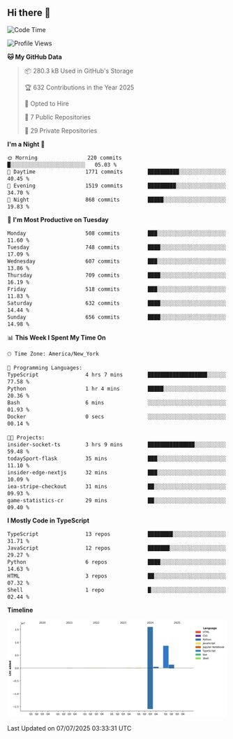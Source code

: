 ## Hi there 👋

<!--START_SECTION:waka-->
![Code Time](http://img.shields.io/badge/Code%20Time-374%20hrs%2030%20mins-blue)

![Profile Views](http://img.shields.io/badge/Profile%20Views-0-blue)

**🐱 My GitHub Data** 

> 📦 280.3 kB Used in GitHub's Storage 
 > 
> 🏆 632 Contributions in the Year 2025
 > 
> 💼 Opted to Hire
 > 
> 📜 7 Public Repositories 
 > 
> 🔑 29 Private Repositories 
 > 
**I'm a Night 🦉** 

```text
🌞 Morning                220 commits         █░░░░░░░░░░░░░░░░░░░░░░░░   05.03 % 
🌆 Daytime                1771 commits        ██████████░░░░░░░░░░░░░░░   40.45 % 
🌃 Evening                1519 commits        █████████░░░░░░░░░░░░░░░░   34.70 % 
🌙 Night                  868 commits         █████░░░░░░░░░░░░░░░░░░░░   19.83 % 
```
📅 **I'm Most Productive on Tuesday** 

```text
Monday                   508 commits         ███░░░░░░░░░░░░░░░░░░░░░░   11.60 % 
Tuesday                  748 commits         ████░░░░░░░░░░░░░░░░░░░░░   17.09 % 
Wednesday                607 commits         ███░░░░░░░░░░░░░░░░░░░░░░   13.86 % 
Thursday                 709 commits         ████░░░░░░░░░░░░░░░░░░░░░   16.19 % 
Friday                   518 commits         ███░░░░░░░░░░░░░░░░░░░░░░   11.83 % 
Saturday                 632 commits         ████░░░░░░░░░░░░░░░░░░░░░   14.44 % 
Sunday                   656 commits         ████░░░░░░░░░░░░░░░░░░░░░   14.98 % 
```


📊 **This Week I Spent My Time On** 

```text
🕑︎ Time Zone: America/New_York

💬 Programming Languages: 
TypeScript               4 hrs 7 mins        ███████████████████░░░░░░   77.58 % 
Python                   1 hr 4 mins         █████░░░░░░░░░░░░░░░░░░░░   20.36 % 
Bash                     6 mins              ░░░░░░░░░░░░░░░░░░░░░░░░░   01.93 % 
Docker                   0 secs              ░░░░░░░░░░░░░░░░░░░░░░░░░   00.14 % 

🐱‍💻 Projects: 
insider-socket-ts        3 hrs 9 mins        ███████████████░░░░░░░░░░   59.48 % 
todaySport-flask         35 mins             ███░░░░░░░░░░░░░░░░░░░░░░   11.10 % 
insider-edge-nextjs      32 mins             ███░░░░░░░░░░░░░░░░░░░░░░   10.09 % 
iea-stripe-checkout      31 mins             ██░░░░░░░░░░░░░░░░░░░░░░░   09.93 % 
game-statistics-cr       29 mins             ██░░░░░░░░░░░░░░░░░░░░░░░   09.40 % 
```

**I Mostly Code in TypeScript** 

```text
TypeScript               13 repos            ████████░░░░░░░░░░░░░░░░░   31.71 % 
JavaScript               12 repos            ███████░░░░░░░░░░░░░░░░░░   29.27 % 
Python                   6 repos             ████░░░░░░░░░░░░░░░░░░░░░   14.63 % 
HTML                     3 repos             ██░░░░░░░░░░░░░░░░░░░░░░░   07.32 % 
Shell                    1 repo              █░░░░░░░░░░░░░░░░░░░░░░░░   02.44 % 
```



**Timeline**

![Lines of Code chart](https://raw.githubusercontent.com/dikshithvishnu/dikshithvishnu/main/assets/bar_graph.png)


 Last Updated on 07/07/2025 03:33:31 UTC
<!--END_SECTION:waka-->

